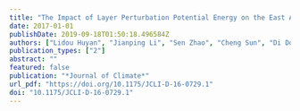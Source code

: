 ```yaml
---
title: "The Impact of Layer Perturbation Potential Energy on the East Asian Summer Monsoon"
date: 2017-01-01
publishDate: 2019-09-18T01:50:18.496584Z
authors: ["Lidou Huyan", "Jianping Li", "Sen Zhao", "Cheng Sun", "Di Dong", "Ting Liu", "Yufei Zhao"]
publication_types: ["2"]
abstract: ""
featured: false
publication: "*Journal of Climate*"
url_pdf: "https://doi.org/10.1175/JCLI-D-16-0729.1"
doi: "10.1175/JCLI-D-16-0729.1"
---
```


